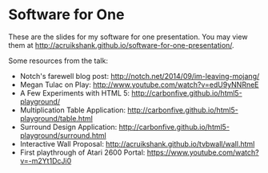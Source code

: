 Software for One
================

These are the slides for my software for one presentation. You may view them at http://acruikshank.github.io/software-for-one-presentation/.

Some resources from the talk:

* Notch's farewell blog post: http://notch.net/2014/09/im-leaving-mojang/
* Megan Tulac on Play: http://www.youtube.com/watch?v=edU9yNNRneE
* A Few Experiments with HTML 5: http://carbonfive.github.io/html5-playground/
* Multiplication Table Application: http://carbonfive.github.io/html5-playground/table.html
* Surround Design Application: http://carbonfive.github.io/html5-playground/surround.html
* Interactive Wall Proposal: http://acruikshank.github.io/tvbwall/wall.html
* First playthrough of Atari 2600 Portal: https://www.youtube.com/watch?v=-m2Yt1DcJi0
